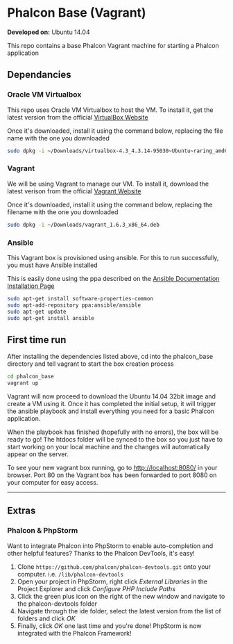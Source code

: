 # Phalcon Base (Vagrant)

**Developed on:** Ubuntu 14.04

This repo contains a base Phalcon Vagrant machine for starting a Phalcon application

## Dependancies

### Oracle VM Virtualbox

This repo uses Oracle VM Virtualbox to host the VM. To install it, get the latest version from the official [VirtualBox Website](https://www.virtualbox.org/wiki/Linux_Downloads)

Once it's downloaded, install it using the command below, replacing the file name with the one you downloaded

````bash
sudo dpkg -i ~/Downloads/virtualbox-4.3_4.3.14-95030~Ubuntu~raring_amd64.deb
````

### Vagrant

We will be using Vagrant to manage our VM. To install it, download the latest verison from the official [Vagrant Website](http://www.vagrantup.com/downloads.html)

Once it's downloaded, install it using the command below, replacing the filename with the one you downloaded

````bash
sudo dpkg -i ~/Downloads/vagrant_1.6.3_x86_64.deb
````

### Ansible

This Vagrant box is provisioned using ansible. For this to run successfully, you must have Ansible installed

This is easily done using the ppa described on the [Ansible Documentation Installation Page](http://docs.ansible.com/intro_installation.html)

````bash
sudo apt-get install software-properties-common
sudo apt-add-repository ppa:ansible/ansible
sudo apt-get update
sudo apt-get install ansible
````

## First time run

After installing the dependencies listed above, cd into the phalcon_base directory and tell vagrant to start the box creation process

````bash
cd phalcon_base
vagrant up
````

Vagrant will now proceed to download the Ubuntu 14.04 32bit image and create a VM using it. Once it has completed the initial setup, it will trigger the ansible playbook and install everything you need for a basic Phalcon application.

When the playbook has finished (hopefully with no errors), the box will be ready to go! The htdocs folder will be synced to the box so you just have to start working on your local machine and the changes will automatically appear on the server.

To see your new vagrant box running, go to [http://localhost:8080/](http://localhost:8080/) in your browser. Port 80 on the Vagrant box has been forwarded to port 8080 on your computer for easy access.

---

## Extras

### Phalcon & PhpStorm

Want to integrate Phalcon into PhpStorm to enable auto-completion and other helpful features? Thanks to the Phalcon DevTools, it's easy!

1. Clone `https://github.com/phalcon/phalcon-devtools.git` onto your computer. i.e. `/lib/phalcon-devtools`
2. Open your project in PhpStorm, right click *External Libraries* in the Project Explorer and click *Configure PHP Include Paths*
3. Click the green plus icon on the right of the new window and navigate to the phalcon-devtools folder
4. Navigate through the ide folder, select the latest version from the list of folders and click *OK*
5. Finally, click *OK* one last time and you're done! PhpStorm is now integrated with the Phalcon Framework!
